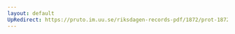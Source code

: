 ```yaml
---
layout: default
UpRedirect: https://pruto.im.uu.se/riksdagen-records-pdf/1872/prot-1872--fk--123/prot-1872--fk--123_033.pdf
---
```


